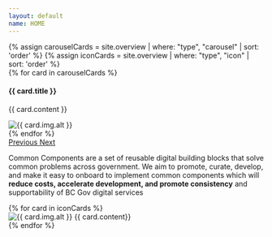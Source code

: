 ```yaml
---
layout: default
name: HOME
---
```

<main role="main">
  {% assign carouselCards = site.overview | where: "type", "carousel" | sort: 'order' %}
  {% assign iconCards = site.overview | where: "type", "icon" | sort: 'order' %}

  <div class="container">
    <div id="overviewCarousel" class="carousel slide" data-ride="carousel">
      <div class="carousel-inner">
        {% for card in carouselCards %}
        <div class="carousel-item {% if forloop.index == 1 %} active{% endif %}">
          <div class="row">
            <div class="col-sm-5">
              <h4 class="carousel-card-header">{{ card.title }}</h4>
              <p>{{ card.content }}</p>
            </div>
            <div class="col-sm-7">
              <img class="img-fluid" src="{{ site.baseurl }}{{card.img.path }}" alt="{{ card.img.alt }}">
            </div>
          </div>
        </div>
        {% endfor %}
      </div>
      <a class="carousel-control-prev" href="#overviewCarousel" role="button" data-slide="prev">
        <span class="carousel-control-prev-icon" aria-hidden="true"></span>
        <span class="sr-only">Previous</span>
      </a>
      <a class="carousel-control-next" href="#overviewCarousel" role="button" data-slide="next">
        <span class="carousel-control-next-icon" aria-hidden="true"></span>
        <span class="sr-only">Next</span>
      </a>
    </div>
    <div class="my-5 px-5">
      <p>Common Components are a set of reusable digital building blocks that solve common problems across government. We aim to promote, curate, develop, and make it easy to onboard to implement common components which will <strong>reduce costs, accelerate development, and promote consistency</strong> and supportability of BC Gov digital services</p>
      <div class="row">
        {% for card in iconCards %}
        <div class="icon-list col-sm-4">
            <img class="img-fluid" src="{{ site.baseurl }}{{card.img.path }}" alt="{{ card.img.alt }}">
            {{ card.content}}
        </div>
        {% endfor %}
      </div>
    </div>
  </div>
</main>

